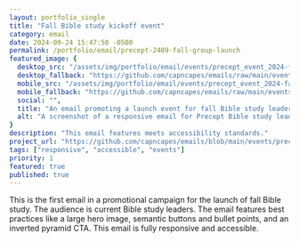 ```yaml
---
layout: portfolio_single
title: "Fall Bible study kickoff event"
category: email
date: 2024-09-24 15:47:50 -0500
permalink: /portfolio/email/precept-2409-fall-group-launch
featured_image: {
  desktop_src: "/assets/img/portfolio/email/events/precept_event_2024-fall-group-launch_1-announcement-a_600.webp",
  desktop_fallback: "https://github.com/capncapes/emails/raw/main/events/assets/precept_event_2024-fall-group-launch_1-announcement-a_600.jpg",
  mobile_src: "/assets/img/portfolio/email/events/precept_event_2024-fall-group-launch_1-announcement-a_340.webp",
  mobile_fallback: "https://github.com/capncapes/emails/raw/main/events/assets/precept_event_2024-fall-group-launch_1-announcement-a_340.jpeg",
  social: "",
  title: "An email promoting a launch event for fall Bible study leaders",
  alt: "A screenshot of a responsive email for Precept Bible study leaders"
}
description: "This email features meets accessibility standards."
project_url: "https://github.com/capncapes/emails/blob/main/events/precept_event_2024-fall-group-launch_1-announcement-a.html"
tags: ["responsive", "accessible", "events"]
priority: 1
featured: true
published: true
---
```


This is the first email in a promotional campaign for the launch of fall Bible study. The audience is current Bible study leaders. The email features best practices like a large hero image, semantic buttons and bullet points, and an inverted pyramid CTA. This email is fully responsive and accessible.